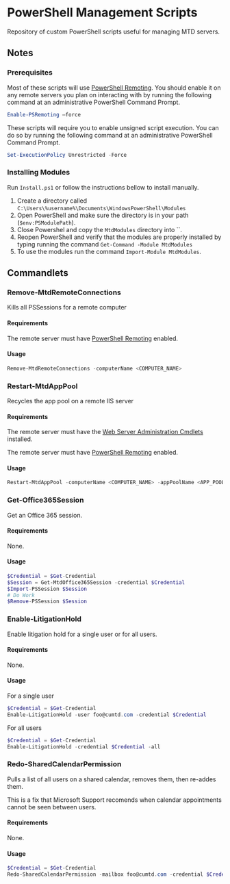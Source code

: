 # PowerShell Management Scripts
Repository of custom PowerShell scripts useful for managing MTD servers.

## Notes

### Prerequisites
Most of these scripts will use
[PowerShell Remoting](https://technet.microsoft.com/en-us/library/hh849694.aspx).
You should enable it on any remote servers you plan on interacting with
by running the following command at an administrative PowerShell Command Prompt.
```powershell
Enable-PSRemoting –force
```

These scripts will require you to enable unsigned script execution. You can do so by running the following command at an administrative PowerShell Command Prompt.
```powershell
Set-ExecutionPolicy Unrestricted -Force
```

### Installing Modules

Run `Install.ps1` or follow the instructions bellow to install manually.

1. Create a directory called `C:\Users\%username%\Documents\WindowsPowerShell\Modules`
2. Open PowerShell and make sure the directory is in your path (`$env:PSModulePath`).
3. Close Powershel and copy the `MtdModules` directory into ``.
4. Reopen PowerShell and verify that the modules are properly installed by typing running the command
`Get-Command -Module MtdModules`
5. To use the modules run the command `Import-Module MtdModules`.

## Commandlets

### Remove-MtdRemoteConnections
Kills all PSSessions for a remote computer
#### Requirements
The remote server must have [PowerShell Remoting](#prerequisites) enabled.
#### Usage
```powershell
Remove-MtdRemoteConnections -computerName <COMPUTER_NAME>
```
### Restart-MtdAppPool
Recycles the app pool on a remote IIS server
#### Requirements
The remote server must have the 
[Web Server Administration Cmdlets](https://technet.microsoft.com/en-us/library/ee790599.aspx)
 installed.
 
The remote server must have [PowerShell Remoting](#prerequisites) enabled.
#### Usage
```powershell
Restart-MtdAppPool -computerName <COMPUTER_NAME> -appPoolName <APP_POOL_NAME>
```
### Get-Office365Session
Get an Office 365 session.
#### Requirements
None.
#### Usage
```powershell
$Credential = $Get-Credential
$Session = Get-MtdOffice365Session -credential $Credential
$Import-PSSession $Session
# Do Work
$Remove-PSSession $Session
```
### Enable-LitigationHold
Enable litigation hold for a single user or for all users.
#### Requirements
None.
#### Usage
For a single user
```powershell
$Credential = $Get-Credential
Enable-LitigationHold -user foo@cumtd.com -credential $Credential
```
For all users
```powershell
$Credential = $Get-Credential
Enable-LitigationHold -credential $Credential -all
```
### Redo-SharedCalendarPermission
Pulls a list of all users on a shared calendar, removes them, then re-addes them.

This is a fix that Microsoft Support recomends when calendar appointments cannot be seen between users.

#### Requirements
None.
#### Usage
```powershell
$Credential = $Get-Credential
Redo-SharedCalendarPermission -mailbox foo@cumtd.com -credential $Credential
```